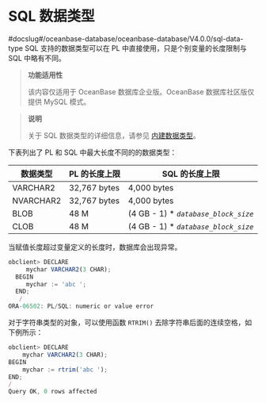 SQL 数据类型 
=============================
#docslug#/oceanbase-database/oceanbase-database/V4.0.0/sql-data-type
SQL 支持的数据类型可以在 PL 中直接使用，只是个别变量的长度限制与 SQL 中略有不同。


>**功能适用性**
>
>该内容仅适用于 OceanBase 数据库企业版。OceanBase 数据库社区版仅提供 MySQL 模式。

>**说明**
>
>关于 SQL 数据类型的详细信息，请参见 [内建数据类型](../../6.sql-syntax/3.common-tenant-oracle-mode/3.basic-elements-1/1.built-in-data-types/1.overview-of-built-in-data-types.md)。

下表列出了 PL 和 SQL 中最大长度不同的的数据类型：


| **数据类型**  | **PL 的长度上限** |                     **SQL 的长度上限**                      |
|-----------|--------------|--------------------------------------------------------|
| VARCHAR2  | 32,767 bytes | 4,000 bytes                                            |
| NVARCHAR2 | 32,767 bytes | 4,000 bytes                                            |
| BLOB      | 48 M         | (4 GB - 1) \*  *`database_block_size`* |
| CLOB      | 48 M         | (4 GB - 1) \*  *`database_block_size`* |



当赋值长度超过变量定义的长度时，数据库会出现异常。

```javascript
obclient> DECLARE
     mychar VARCHAR2(3 CHAR);
  BEGIN
     mychar := 'abc ';
  END;
   /
ORA-06502: PL/SQL: numeric or value error
```



对于字符串类型的对象，可以使用函数 `RTRIM()` 去除字符串后面的连续空格，如下例所示：

```javascript
obclient> DECLARE
    mychar VARCHAR2(3 CHAR);
BEGIN
    mychar := rtrim('abc ');
END;
/
Query OK, 0 rows affected 
```


